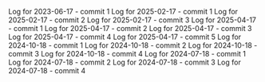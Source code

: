 Log for 2023-06-17 - commit 1
Log for 2025-02-17 - commit 1
Log for 2025-02-17 - commit 2
Log for 2025-02-17 - commit 3
Log for 2025-04-17 - commit 1
Log for 2025-04-17 - commit 2
Log for 2025-04-17 - commit 3
Log for 2025-04-17 - commit 4
Log for 2025-04-17 - commit 5
Log for 2024-10-18 - commit 1
Log for 2024-10-18 - commit 2
Log for 2024-10-18 - commit 3
Log for 2024-10-18 - commit 4
Log for 2024-07-18 - commit 1
Log for 2024-07-18 - commit 2
Log for 2024-07-18 - commit 3
Log for 2024-07-18 - commit 4
